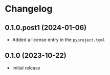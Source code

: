 # Changelog

## 0.1.0.post1 (2024-01-06)

- Added a license entry in the `pyproject.toml`

## 0.1.0 (2023-10-22)

- Initial release
